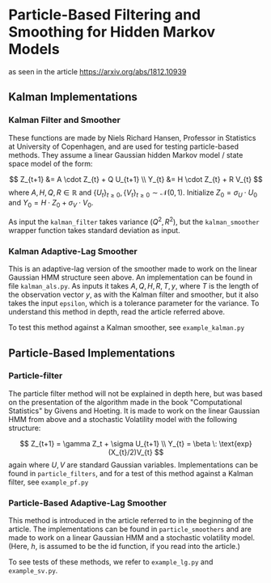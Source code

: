 # Particle-Based Filtering and Smoothing for Hidden Markov Models
as seen in the article https://arxiv.org/abs/1812.10939

## Kalman Implementations
### Kalman Filter and Smoother
These functions are made by Niels Richard Hansen, Professor in Statistics at University of Copenhagen, and are used for testing particle-based methods. They assume a linear Gaussian hidden Markov model / state space model of the form:

$$
Z_{t+1} &= A \cdot Z_{t} + Q U_{t+1} \\
Y_{t} &= H \cdot Z_{t} + R V_{t}
$$
where $A, H, Q, R \in \mathbb{R}$ and $\{U_t\}_{t \geq 0}, \{V_t\}_{t\geq 0} \sim \mathcal{N}(0,1)$. Initialize $Z_0 = \sigma_U \cdot U_0$ and $Y_0 = H \cdot Z_0 + \sigma_V \cdot V_{0}$. 

As input the `kalman_filter` takes variance ($Q^2, R^2$), but the `kalman_smoother` wrapper function takes standard deviation as input. 

### Kalman Adaptive-Lag Smoother
This is an adaptive-lag version of the smoother made to work on the linear Gaussian HMM structure seen above. An implementation can be found in file `kalman_als.py`. As inputs it takes $A, Q, H, R, T, y$, where $T$ is the length of the observation vector $y$, as with the Kalman filter and smoother, but it also takes the input `epsilon`, which is a tolerance parameter for the variance. To understand this method in depth, read the article referred above. 

To test this method against a Kalman smoother, see `example_kalman.py`

## Particle-Based Implementations
### Particle-filter
The particle filter method will not be explained in depth here, but was based on the presentation of the algorithm made in the book "Computational Statistics" by Givens and Hoeting. It is made to work on the linear Gaussian HMM from above and a stochastic Volatility model with the following structure:

$$
Z_{t+1} = \gamma Z_t + \sigma U_{t+1} \\
Y_{t} = \beta \: \text{exp}(X_{t}/2)V_{t}
$$
again where $U, V$ are standard Gaussian variables. Implementations can be found in `particle_filters`, and for a test of this method against a Kalman filter, see `example_pf.py`

### Particle-Based Adaptive-Lag Smoother
This method is introduced in the article referred to in the beginning of the article. The implementations can be found in `particle_smoothers` and are made to work on a linear Gaussian HMM and a stochastic volatility model. (Here, _h_, is assumed to be the id function, if you read into the article.)

To see tests of these methods, we refer to `example_lg.py` and `example_sv.py`. 
